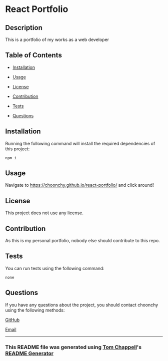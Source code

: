 # React Portfolio

  

  ## Description

  This is a portfolio of my works as a web developer

  ## Table of Contents

  * [Installation](#installation)

  * [Usage](#usage)

  * [License](#license)

  * [Contribution](#contribution)

  * [Tests](#tests)

  * [Questions](#questions)

  ## Installation

  Running the following command will install the required dependencies of this project:

  ```
  npm i
  ```

  ## Usage

  Navigate to https://choonchy.github.io/react-portfolio/ and click around!

  ## License

  This project does not use any license.

  ## Contribution

  As this is my personal portfolio, nobody else should contribute to this repo.

  ## Tests

  You can run tests using the following command:

  ```
  none
  ```

  ## Questions

  If you have any questions about the project, you should contact choonchy using the following methods:

  [GitHub](https://github.com/choonchy)

  [Email](thomas.chappell@outlook.com)
  
  ---

  ### This README file was generated using [Tom Chappell](https://github.com/choonchy)'s [README Generator](https://github.com/choonchy/week-9-homework)
  